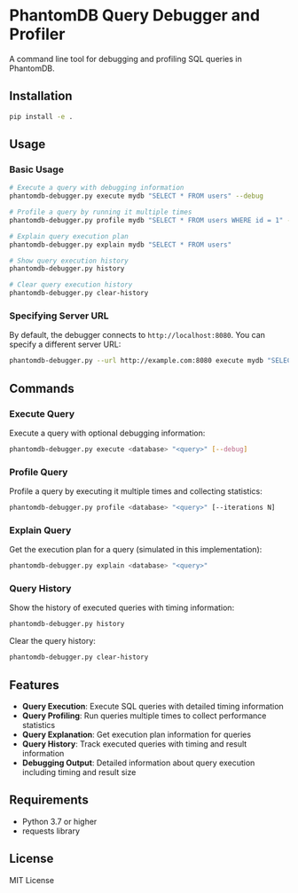 # PhantomDB Query Debugger and Profiler

A command line tool for debugging and profiling SQL queries in PhantomDB.

## Installation

```bash
pip install -e .
```

## Usage

### Basic Usage

```bash
# Execute a query with debugging information
phantomdb-debugger.py execute mydb "SELECT * FROM users" --debug

# Profile a query by running it multiple times
phantomdb-debugger.py profile mydb "SELECT * FROM users WHERE id = 1" --iterations 20

# Explain query execution plan
phantomdb-debugger.py explain mydb "SELECT * FROM users"

# Show query execution history
phantomdb-debugger.py history

# Clear query execution history
phantomdb-debugger.py clear-history
```

### Specifying Server URL

By default, the debugger connects to `http://localhost:8080`. You can specify a different server URL:

```bash
phantomdb-debugger.py --url http://example.com:8080 execute mydb "SELECT * FROM users"
```

## Commands

### Execute Query

Execute a query with optional debugging information:

```bash
phantomdb-debugger.py execute <database> "<query>" [--debug]
```

### Profile Query

Profile a query by executing it multiple times and collecting statistics:

```bash
phantomdb-debugger.py profile <database> "<query>" [--iterations N]
```

### Explain Query

Get the execution plan for a query (simulated in this implementation):

```bash
phantomdb-debugger.py explain <database> "<query>"
```

### Query History

Show the history of executed queries with timing information:

```bash
phantomdb-debugger.py history
```

Clear the query history:

```bash
phantomdb-debugger.py clear-history
```

## Features

- **Query Execution**: Execute SQL queries with detailed timing information
- **Query Profiling**: Run queries multiple times to collect performance statistics
- **Query Explanation**: Get execution plan information for queries
- **Query History**: Track executed queries with timing and result information
- **Debugging Output**: Detailed information about query execution including timing and result size

## Requirements

- Python 3.7 or higher
- requests library

## License

MIT License